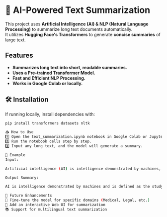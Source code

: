 # 📄 AI-Powered Text Summarization

This project uses **Artificial Intelligence (AI) & NLP (Natural Language Processing)** to summarize long text documents automatically.  
It utilizes **Hugging Face's Transformers** to generate **concise summaries** of large text.

##  Features
-  **Summarizes long text into short, readable summaries.**
-  **Uses a Pre-trained Transformer Model.**
-  **Fast and Efficient NLP Processing.**
-  **Works in Google Colab or locally.**

## 🛠 Installation
If running locally, install dependencies with:
```sh
pip install transformers datasets nltk

📥 How to Use
1️⃣ Open the text_summarization.ipynb notebook in Google Colab or Jupyter.
2️⃣ Run the notebook cells step by step.
3️⃣ Input any long text, and the model will generate a summary.

🎯 Example
Input:

Artificial intelligence (AI) is intelligence demonstrated by machines, as opposed to the natural intelligence displayed by animals, including humans. Leading AI textbooks define the field as the study of intelligent agents: any system that perceives its environment and takes actions that maximize its chance of achieving its goals. Some popular applications of AI include language processing, robotics, computer vision, and decision-making systems.

Output Summary:

AI is intelligence demonstrated by machines and is defined as the study of intelligent agents. It is used in NLP, robotics, computer vision, and decision-making.

📌 Future Enhancements
🤖 Fine-tune the model for specific domains (Medical, Legal, etc.)
🔄 Add an interactive Web UI for summarization
📚 Support for multilingual text summarization
